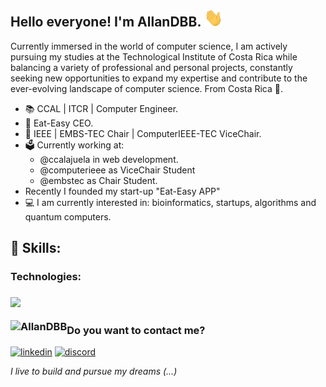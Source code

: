 <h2> Hello everyone! I'm AllanDBB. <img src="https://raw.githubusercontent.com/ABSphreak/ABSphreak/master/gifs/Hi.gif" width="30px"></h2>

Currently immersed in the world of computer science, I am actively pursuing my studies at the Technological Institute of Costa Rica while balancing a variety of professional and personal projects, constantly seeking new opportunities to expand my expertise and contribute to the ever-evolving landscape of computer science.
From Costa Rica 🦥.

* 📚 CCAL | ITCR | Computer Engineer.
* 🍵 Eat-Easy CEO.
* 🦥 IEEE | EMBS-TEC Chair | ComputerIEEE-TEC ViceChair.
* 🗳 Currently working at: <br>
  * @ccalajuela in web development. <br>
  * @computerieee  as ViceChair Student<br>
  * @embstec as Chair Student. <br>
* Recently I founded my start-up "Eat-Easy APP" 
* 💻 I am currently interested in: bioinformatics, startups, algorithms and quantum computers.

## 🍵 Skills:

<p align="center">
  <h3>Technologies: <h3/>
  <a href="https://skillicons.dev">
    <img src="https://skillicons.dev/icons?i=python,java,cpp,html,css,js,react,vue,astro,django,nodejs,express,github,vscode,solidity&perline=14" />
  </a>
</p>

<p><img align="left" src="https://github-readme-streak-stats.herokuapp.com/?user=allandbb&theme=soft-green" alt="AllanDBB" /></p>

<h3>Do you want to contact me? </h3>
<p >
  <a href="https://www.linkedin.com/in/allandbb/" target="blank"><img src="https://user-images.githubusercontent.com/88904952/234979284-68c11d7f-1acc-4f0c-ac78-044e1037d7b0.png" alt="linkedin" height="50" width="45" /></a>
  <a href="https://discordapp.com/users/823373940255621174 target="blank"><img src="https://user-images.githubusercontent.com/88904952/234982627-019fd336-6248-453c-9b05-97c13fd1d207.png" alt="discord" height="50" width="45" /></a>
</p>

*I live to build and pursue my dreams (...)*

